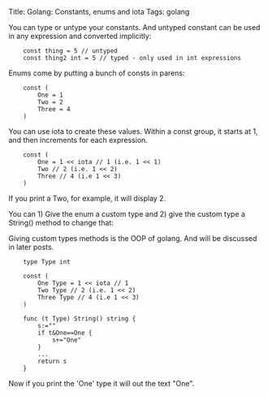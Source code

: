 Title: Golang: Constants, enums and iota
Tags: golang

You can type or untype your constants. And untyped constant can be used in any expression and converted implicitly:

		const thing = 5 // untyped
		const thing2 int = 5 // typed - only used in int expressions

Enums come by putting a bunch of consts in parens:

		const ( 
			One = 1
			Two = 2
			Three = 4
		)

You can use iota to create these values. Within a const group, it starts at 1, and then increments for each expression.

		const ( 
			One = 1 << iota // 1 (i.e. 1 << 1)
			Two // 2 (i.e. 1 << 2)
			Three // 4 (i.e 1 << 3)
		)

If you print a Two, for example, it will display 2.

You can 1) Give the enum a custom type and 2) give the custom type a String() method to change that:

Giving custom types methods is the OOP of golang. And will be discussed in later posts.

		type Type int

		const ( 
			One Type = 1 << iota // 1
			Two Type // 2 (i.e. 1 << 2)
			Three Type // 4 (i.e 1 << 3)
		)

		func (t Type) String() string {
			s:=""
			if t&One==One {
				s+="One"
			}
			...
			return s
		}

Now if you print the 'One' type it will out the text "One".

